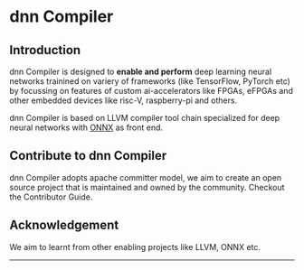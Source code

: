 # dnn Compiler

## Introduction

dnn Compiler is designed to **enable and perform** deep learning neural networks trainined on variery of frameworks (like TensorFlow, PyTorch etc) by focussing on features of custom ai-accelerators like FPGAs, eFPGAs and other embedded devices like risc-V, raspberry-pi and others.

dnn Compiler is based on LLVM compiler tool chain specialized for deep neural networks with [ONNX](https://onnx.ai/) as front end.

## Contribute to dnn Compiler

dnn Compiler adopts apache committer model, we aim to create an open source project that is maintained and owned by the community. Checkout the Contributor Guide.

## Acknowledgement
We aim to learnt from other enabling projects like LLVM, ONNX etc.

---

